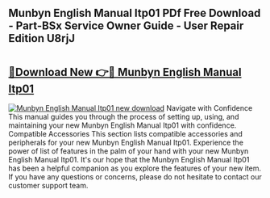## Munbyn English Manual Itp01 PDf Free Download - Part-BSx Service Owner Guide - User Repair Edition U8rjJ

# <h2><a href="http://bc41886.oget.top/?id=Munbyn+English+Manual+Itp01">🔗Download New 👉🔴 Munbyn English Manual Itp01</a></h2>

[![Munbyn English Manual Itp01 new download](https://i.imgur.com/5g1atiW.png)](http://bc41886.oget.top/?id=Munbyn+English+Manual+Itp01)
Navigate with Confidence This manual guides you through the process of setting up, using, and maintaining your new Munbyn English Manual Itp01 with confidence. Compatible Accessories This section lists compatible accessories and peripherals for your new Munbyn English Manual Itp01. Experience the power of list of features in the palm of your hand with your new Munbyn English Manual Itp01. It's our hope that the Munbyn English Manual Itp01 has been a helpful companion as you explore the features of your new item. If you have any questions or concerns, please do not hesitate to contact our customer support team.
